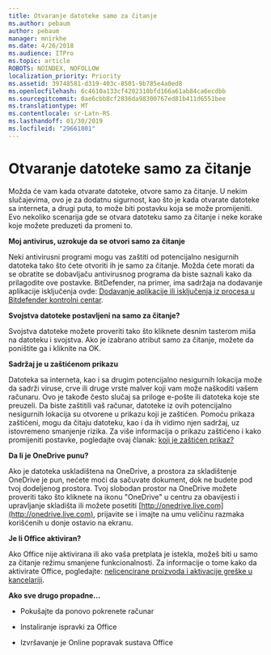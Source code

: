 ```yaml
---
title: Otvaranje datoteke samo za čitanje
ms.author: pebaum
author: pebaum
manager: mnirkhe
ms.date: 4/26/2018
ms.audience: ITPro
ms.topic: article
ROBOTS: NOINDEX, NOFOLLOW
localization_priority: Priority
ms.assetid: 39748581-d319-403c-8501-9b785e4a0ed8
ms.openlocfilehash: 6c4610a133cf4202310bfd166a61ab84ca6ecdbb
ms.sourcegitcommit: 0ae6cbb8cf2836da98300767ed81b411d6551bee
ms.translationtype: MT
ms.contentlocale: sr-Latn-RS
ms.lasthandoff: 01/30/2019
ms.locfileid: "29661801"
---
```

# <a name="file-open-read-only"></a>Otvaranje datoteke samo za čitanje

Možda će vam kada otvarate datoteke, otvore samo za čitanje. U nekim slučajevima, ovo je za dodatnu sigurnost, kao što je kada otvarate datoteke sa interneta, a drugi puta, to može biti postavku koja se može promijeniti. Evo nekoliko scenarija gde se otvara datoteku samo za čitanje i neke korake koje možete preduzeti da promeni to.
  
 **Moj antivirus, uzrokuje da se otvori samo za čitanje**
  
Neki antivirusni programi mogu vas zaštiti od potencijalno nesigurnih datoteka tako što ćete otvoriti ih je samo za čitanje. Možda ćete morati da se obratite se dobavljaču antivirusnog programa da biste saznali kako da prilagodite ove postavke. BitDefender, na primer, ima sadržaja na dodavanje aplikacije isključenja ovde: [Dodavanje aplikacije ili isključenja iz procesa u Bitdefender kontrolni centar](https://www.bitdefender.com/support/how-to-add-application-or-process-exclusions-in-bitdefender-control-center-1119.mdl).
  
 **Svojstva datoteke postavljeni na samo za čitanje?**
  
Svojstva datoteke možete proveriti tako što kliknete desnim tasterom miša na datoteku i svojstva. Ako je izabrano atribut samo za čitanje, možete da poništite ga i kliknite na OK.
  
 **Sadržaj je u zaštićenom prikazu**
  
Datoteka sa interneta, kao i sa drugim potencijalno nesigurnih lokacija može da sadrži viruse, crve ili druge vrste malver koji vam može naškoditi vašem računaru. Ovo je takođe često slučaj sa priloge e-pošte ili datoteka koje ste preuzeli. Da biste zaštitili vaš računar, datoteke iz ovih potencijalno nesigurnih lokacija su otvorene u prikazu koji je zaštićen. Pomoću prikaza zaštićeni, mogu da čitaju datoteku, kao i da ih vidimo njen sadržaj, uz istovremeno smanjenje rizika. Za više informacija o prikazu zaštićeno i kako promijeniti postavke, pogledajte ovaj članak: [koji je zaštićen prikaz?](https://support.office.com/article/d6f09ac7-e6b9-4495-8e43-2bbcdbcb6653)
  
 **Da li je OneDrive punu?**
  
Ako je datoteka uskladištena na OneDrive, a prostora za skladištenje OneDrive je pun, nećete moći da sačuvate dokument, dok ne budete pod tvoj dodeljenog prostora. Tvoj slobodan prostor na OneDrive možete proveriti tako što kliknete na ikonu "OneDrive" u centru za obavijesti i upravljanje skladišta ili možete posetiti [http://onedrive.live.com](http://onedrive.live.com), prijavite se i imajte na umu veličinu razmaka korišćenih u donje ostavio na ekranu.
  
 **Je li Office aktiviran?**
  
Ako Office nije aktivirana ili ako vaša pretplata je istekla, možeš biti u samo za čitanje režimu smanjene funkcionalnosti. Za informacije o tome kako da aktivirate Office, pogledajte: [nelicencirane proizvoda i aktivacije greške u kancelariji](https://support.office.com/article/0d23d3c0-c19c-4b2f-9845-5344fedc4380).
  
 **Ako sve drugo propadne...**
  
- Pokušajte da ponovo pokrenete računar
    
- Instaliranje ispravki za Office
    
- Izvršavanje je Online popravak sustava Office
    

